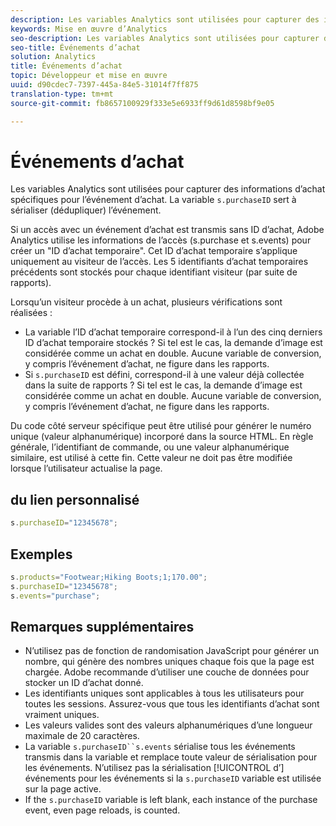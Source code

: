 ```yaml
---
description: Les variables Analytics sont utilisées pour capturer des informations d’achat spécifiques pour l’événement d’achat. La variable s.purchaseID sert à sérialiser (dédupliquer) l’événement.
keywords: Mise en œuvre d’Analytics
seo-description: Les variables Analytics sont utilisées pour capturer des informations d’achat spécifiques pour l’événement d’achat. La variable s.purchaseID sert à sérialiser (dédupliquer) l’événement.
seo-title: Événements d’achat
solution: Analytics
title: Événements d’achat
topic: Développeur et mise en œuvre
uuid: d90cdec7-7397-445a-84e5-31014f7ff875
translation-type: tm+mt
source-git-commit: fb8657100929f333e5e6933ff9d61d8598bf9e05

---
```



# Événements d’achat

Les variables Analytics sont utilisées pour capturer des informations d’achat spécifiques pour l’événement d’achat. La variable `s.purchaseID` sert à sérialiser (dédupliquer) l’événement.

Si un accès avec un événement d’achat est transmis sans ID d’achat, Adobe Analytics utilise les informations de l’accès (s.purchase et s.events) pour créer un "ID d’achat temporaire". Cet ID d’achat temporaire s’applique uniquement au visiteur de l’accès. Les 5 identifiants d’achat temporaires précédents sont stockés pour chaque identifiant visiteur (par suite de rapports).

Lorsqu’un visiteur procède à un achat, plusieurs vérifications sont réalisées :

* La variable l’ID d’achat temporaire correspond-il à l’un des cinq derniers ID d’achat temporaire stockés ? Si tel est le cas, la demande d’image est considérée comme un achat en double. Aucune variable de conversion, y compris l’événement d’achat, ne figure dans les rapports.
* Si `s.purchaseID` est défini, correspond-il à une valeur déjà collectée dans la suite de rapports ? Si tel est le cas, la demande d’image est considérée comme un achat en double. Aucune variable de conversion, y compris l’événement d’achat, ne figure dans les rapports.

Du code côté serveur spécifique peut être utilisé pour générer le numéro unique (valeur alphanumérique) incorporé dans la source HTML. En règle générale, l’identifiant de commande, ou une valeur alphanumérique similaire, est utilisé à cette fin. Cette valeur ne doit pas être modifiée lorsque l’utilisateur actualise la page.

## du lien personnalisé

```js
s.purchaseID="12345678";
```

## Exemples

```js
s.products="Footwear;Hiking Boots;1;170.00";
s.purchaseID="12345678";
s.events="purchase";
```

## Remarques supplémentaires

* N’utilisez pas de fonction de randomisation JavaScript pour générer un nombre, qui génère des nombres uniques chaque fois que la page est chargée. Adobe recommande d’utiliser une couche de données pour stocker un ID d’achat donné.
* Les identifiants uniques sont applicables à tous les utilisateurs pour toutes les sessions. Assurez-vous que tous les identifiants d’achat sont vraiment uniques.
* Les valeurs valides sont des valeurs alphanumériques d’une longueur maximale de 20 caractères.
* La variable `s.purchaseID``s.events` sérialise tous les événements transmis dans la variable   et remplace toute valeur de sérialisation pour les événements. N’utilisez pas la sérialisation [!UICONTROL d’] événements pour les événements si la `s.purchaseID` variable est utilisée sur la page active.
* If the `s.purchaseID` variable is left blank, each instance of the purchase event, even page reloads, is counted.
